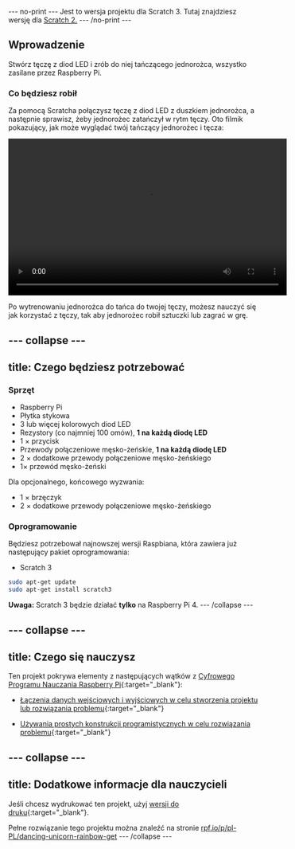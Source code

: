 --- no-print --- Jest to wersja projektu dla Scratch 3. Tutaj znajdziesz wersję dla [Scratch 2.](https://projects.raspberrypi.org/pl-PL/projects/dancing-unicorn-rainbow-scratch2) --- /no-print ---

## Wprowadzenie

Stwórz tęczę z diod LED i zrób do niej tańczącego jednorożca, wszystko zasilane przez Raspberry Pi.

### Co będziesz robił

Za pomocą Scratcha połączysz tęczę z diod LED z duszkiem jednorożca, a następnie sprawisz, żeby jednorożec zatańczył w rytm tęczy. Oto filmik pokazujący, jak może wyglądać twój tańczący jednorożec i tęcza:

<video width="560" height="315" controls> <source src="resources/Screencast.mp4" type="video/mp4"> Twoja przeglądarka nie obsługuje znacznika wideo, spróbuj FireFox lub Chrome </video> 

Po wytrenowaniu jednorożca do tańca do twojej tęczy, możesz nauczyć się jak korzystać z tęczy, tak aby jednorożec robił sztuczki lub zagrać w grę.

--- collapse ---
---
title: Czego będziesz potrzebować
---

### Sprzęt

+ Raspberry Pi
+ Płytka stykowa
+ 3 lub więcej kolorowych diod LED
+ Rezystory (co najmniej 100 omów), **1 na każdą diodę LED**
+ 1 × przycisk
+ Przewody połączeniowe męsko-żeńskie, **1 na każdą diodę LED**
+ 2 × dodatkowe przewody połączeniowe męsko-żeńskiego
+ 1× przewód męsko-żeński

Dla opcjonalnego, końcowego wyzwania:

+ 1 × brzęczyk
+ 2 × dodatkowe przewody połączeniowe męsko-żeńskiego

### Oprogramowanie

Będziesz potrzebował najnowszej wersji Raspbiana, która zawiera już następujący pakiet oprogramowania:

+ Scratch 3

```bash
sudo apt-get update
sudo apt-get install scratch3
```

**Uwaga:** Scratch 3 będzie działać **tylko** na Raspberry Pi 4. --- /collapse ---

--- collapse ---
---
title: Czego się nauczysz
---

Ten projekt pokrywa elementy z następujących wątków z [Cyfrowego Programu Nauczania Raspberry Pi](http://rpf.io/curriculum){:target="_blank"}:

+ [Łączenia danych wejściowych i wyjściowych w celu stworzenia projektu lub rozwiązania problemu](https://curriculum.raspberrypi.org/physical-computing/builder/){:target="_blank"}

+ [Używania prostych konstrukcji programistycznych w celu rozwiązania problemu](https://www.raspberrypi.org/curriculum/programming/builder){:target="_blank"}

--- collapse ---
---
title: Dodatkowe informacje dla nauczycieli
---

Jeśli chcesz wydrukować ten projekt, użyj [wersji do druku](https://projects.raspberrypi.org/pl-PL/projects/dancing-unicorn-rainbow/print){:target="_blank"}.

Pełne rozwiązanie tego projektu można znaleźć na stronie [rpf.io/p/pl-PL/dancing-unicorn-rainbow-get](https://rpf.io/p/pl-PL/dancing-unicorn-rainbow-get) --- /collapse ---